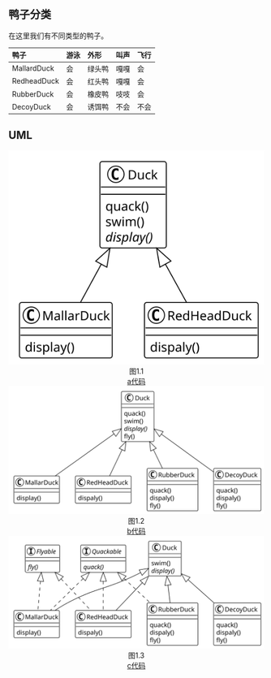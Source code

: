 ## 鸭子分类

在这里我们有不同类型的鸭子。

| 鸭子        | 游泳 | 外形   | 叫声 | 飞行 |
| :---------- | :--- | :----- | :--- | :--- |
| MallardDuck | 会   | 绿头鸭 | 嘎嘎 | 会   |
| RedheadDuck | 会   | 红头鸭 | 嘎嘎 | 会   |
| RubberDuck  | 会   | 橡皮鸭 | 吱吱 | 会   |
| DecoyDuck   | 会   | 诱饵鸭 | 不会 | 不会 |

## UML

<div align="center"><img src="./a/uml.svg"></div>
<div align="center">图1.1</div>
<div align="center"><a href="./a">a代码</a></div>

<div align="center"><img src="./b/uml.svg"></div>
<div align="center">图1.2</div>
<div align="center"><a href="./b">b代码</a></div>

<div align="center"><img src="./c/uml.svg"></div>
<div align="center">图1.3</div>
<div align="center"><a href="./c">c代码</a></div>
